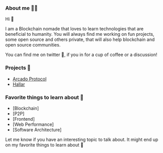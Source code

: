 ### About me 👨‍💻

Hi 👋

I am a Blockchain nomade that loves to learn technologies that are beneficial to humanity. You will always find me working on fun projects, some open source and others private, that will also help blockchain and open source communities.

You can find me on twitter 🙌, if you in for a cup of coffee or a discussion!

### Projects 🔭

* [Arcado Protocol](https://arcado.network)
* [Hallar](https://hallar.io)

### Favorite things to learn about 🌱

* [Blockchain]
* [P2P]
* [Frontend]
* [Web Performance]
* [Software Architecture]

Let me know if you have an interesting topic to talk about. It might end up on my favorite things to learn about 👯
